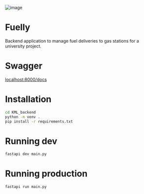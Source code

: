 ![image](https://github.com/JN0122/KML_backend/assets/38890130/6cb01233-f015-41c4-afb5-73b775081601)

# Fuelly
Backend application to manage fuel deliveries to gas stations for a university project.

# Swagger
[localhost:8000/docs](localhost:8000/docs)

# Installation
```bash
cd KML_backend
python -m venv .
pip install -r requirements.txt
```
# Running dev
```bash
fastapi dev main.py
```

# Running production
```bash
fastapi run main.py
```
